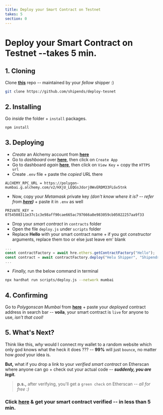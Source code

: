 ```yaml
---
title: Deploy your Smart Contract on Testnet
takes: 5
section: 0
---
```


# Deploy your Smart Contract on Testnet --takes 5 min.

## 1. Cloning

Clone **[this](https://github.com/shipends/deploy-tesnet)** repo -- maintained by your _fellow_ shipper :)

```bash
git clone https://github.com/shipends/deploy-tesnet
```

## 2. Installing

Go _inside_ the folder + `install` packages.

```js
npm install
```

## 3. Deploying

-   _Create_ an Alchemy account from **[here](https://www.alchemy.com/)**
-   Go to _dashboard_ over **[here](https://dashboard.alchemy.com/)**, then click on `Create App`
-   Go to dashboard _again_ **[here](https://dashboard.alchemy.com/)**, then click on `View Key` + copy the `HTTPS url`
-   Create `.env` file + paste the _copied_ URL there

```
ALCHEMY_RPC_URL = https://polygon-mumbai.g.alchemy.com/v2/HXjU_LEQGsJdorj0WvERDM33FLGv5tnk
```

-   Now, copy your _Metamask_ private key _(don't know where it is? --
    refer from **[here](https://metamask.zendesk.com/hc/en-us/articles/360015289632-How-to-export-an-account-s-private-key#:~:text=On%20the%20account%20page%2C%20click,click%20%E2%80%9CConfirm%E2%80%9D%20to%20proceed.))**_ + paste
    it in `.env` as well

```
PRIVATE_KEY = 0754508311e37c1c3e98aff90cae665ac797666a8e983059cb05022257aa9f33
```

-   Drop your _smart contract_ in `contracts` folder
-   Open the file `deploy.js` under `scripts` folder
-   Replace **Hello** with your smart contract name + if you got _constructor_ arguments, replace them too or else
    just leave em' blank

```js
...
const contractFactory = await hre.ethers.getContractFactory("Hello");
const contract = await contractFactory.deploy("Helu Shipper", "Shipends");
...
```

-   _Finally,_ run the below command in terminal

```bash
npx hardhat run scripts/deploy.js --network mumbai
```

## 4. Confirming

Go to _Polygonscan Mumbai_ from **[here](https://mumbai.polygonscan.com/)** + paste your _deployed_ contract address in search bar --
**voila**, your smart contract is `live` for anyone to use, _isn't that cool!_

## 5. What's Next?

Think like this, _why_ would I connect my wallet to a random website which only god knows
what the heck it does ??? -- **99%** will just `bounce`, no matter how _good_ your idea is.

**But,** what if you drop a link to your _verified smart contract_ on Etherscan where anyone can
go + check out your actual code -- **_suddenly, you are legit._**

> **p.s.,** after verifying, you'll get a `green check` on Etherscan -- _all for free :)_

### Click [here](./verify_etherscan.md) & get your smart contract verified -- in less than 5 min.
